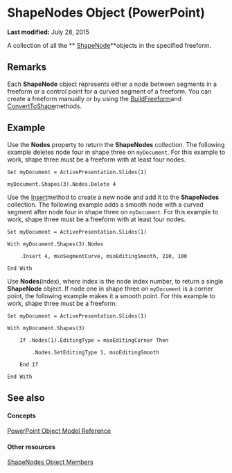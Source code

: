 
# ShapeNodes Object (PowerPoint)

 **Last modified:** July 28, 2015

A collection of all the  ** [ShapeNode](031edfef-4eae-39b2-0c73-90d2065741aa.md)**objects in the specified freeform.

## Remarks

 Each **ShapeNode** object represents either a node between segments in a freeform or a control point for a curved segment of a freeform. You can create a freeform manually or by using the [BuildFreeform](330ea348-9f8c-c418-d67f-e4fd6c105c59.md)and  [ConvertToShape](bc3d209e-6735-3011-9334-46049d269355.md)methods.


## Example

Use the  **Nodes** property to return the **ShapeNodes** collection. The following example deletes node four in shape three on `myDocument`. For this example to work, shape three must be a freeform with at least four nodes.


```
Set myDocument = ActivePresentation.Slides(1)

myDocument.Shapes(3).Nodes.Delete 4
```

Use the  [Insert](ece6e886-db56-6800-fe1c-f9d308104d75.md)method to create a new node and add it to the  **ShapeNodes** collection. The following example adds a smooth node with a curved segment after node four in shape three on `myDocument`. For this example to work, shape three must be a freeform with at least four nodes.




```
Set myDocument = ActivePresentation.Slides(1)

With myDocument.Shapes(3).Nodes

    .Insert 4, msoSegmentCurve, msoEditingSmooth, 210, 100

End With
```

Use  **Nodes**(index), where index is the node index number, to return a single  **ShapeNode** object. If node one in shape three on `myDocument` is a corner point, the following example makes it a smooth point. For this example to work, shape three must be a freeform.




```
Set myDocument = ActivePresentation.Slides(1)

With myDocument.Shapes(3)

    If .Nodes(1).EditingType = msoEditingCorner Then

        .Nodes.SetEditingType 1, msoEditingSmooth

    End If

End With
```


## See also


#### Concepts


 [PowerPoint Object Model Reference](00acd64a-5896-0459-39af-98df2849849e.md)
#### Other resources


 [ShapeNodes Object Members](790cc468-e7eb-97f5-ac0a-5ecc526ebfd2.md)
